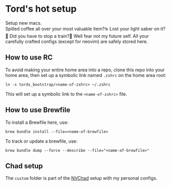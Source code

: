 # Tord's hot setup
Setup new macs. <br> Spilled coffee all over your most valuable item?☕️ Lost your light saber on it?🔦 Did you have to stop a train?🚂 Well fear not my future self. All your carefully crafted configs (except for neovim) are safely stored here.

## How to use RC
To avoid making your entire home area into a repo, clone this repo into your home area, then set up a symbolic link named `.zshrc` on the home area root:

`ln -s tords_bootstrap/<name-of-zshrc> ~/.zshrc`

This will set up a symbolic link to the `<name-of-zshrc>` file.

## How to use Brewfile
To install a Brewfile here, use:

`brew bundle install --file=<name-of-brewfile>`

To track or update a brewfile, use:

`brew bundle dump --force --describe --file="<name-of-brewfile>"`

## Chad setup
The `custom` folder is part of the [NVChad](https://github.com/NvChad/NvChad) setup with my personal configs.
